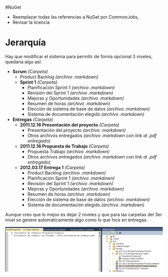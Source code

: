 ﻿#NuGet

* Reemplazar todas las referencias a NuGet por CommonJobs, 
* Revisar la licencia

# Jerarquía

Hay que modificar el sistema para permitir de forma opcional 3 niveles, quedaría algo así:

* __Scrum__ _(Carpeta)_
  * Product Backlog _(archivo .markdown)_
  * __Sprint 1__ _(Carpeta)_
     * Planificación Sprint 1 _(archivo .markdown)_
	 * Revisión del Sprint 1 _(archivo .markdown)_
	 * Mejoras y Oportunidades _(archivo .markdown)_
	 * Resumen de horas _(archivo .markdown)_
	 * Elección de sistema de base de datos _(archivo .markdown)_
	 * Sistema de documentación elegido _(archivo .markdown)_
* __Entregas__ _(Carpeta)_
  * __2011.12.16 Presentación del proyecto__ _(Carpeta)_
	 * Presentación del proyecto _(archivo .markdown)_
	 * Otros archivos entregados _(archivo .markdown con link al .pdf entregado)_
  * __2011.12.16 Propuesta de Trabajo__ _(Carpeta)_
     * Propuesta Trabajo _(archivo .markdown)_
	 * Otros archivos entregados _(archivo .markdown con link al .pdf entregado)_
  * __2012.03.17 Entrega 1__ _(Carpeta)_
     * Product Backlog _(archivo .markdown)_
     * Planificación Sprint 1 _(archivo .markdown)_
	 * Revisión del Sprint 1 _(archivo .markdown)_
	 * Mejoras y Oportunidades _(archivo .markdown)_
	 * Resumen de horas _(archivo .markdown)_
	 * Elección de sistema de base de datos _(archivo .markdown)_
	 * Sistema de documentación elegido _(archivo .markdown)_

Aunque creo que lo mejos es dejar 2 niveles y que para las carpetas del 3er nivel se genere automáticamente algo como lo que hice en entregas:

![images](images/IndicesEntregas.png)
